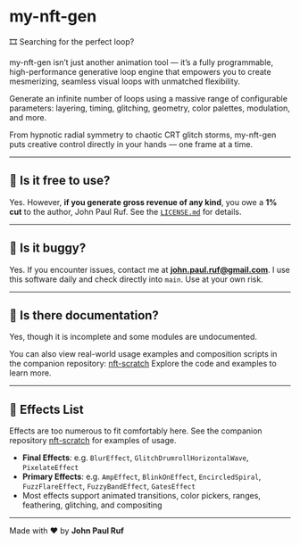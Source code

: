 # my-nft-gen

🎞️ Searching for the perfect loop?

my-nft-gen isn’t just another animation tool — it’s a fully programmable, high-performance generative loop engine that empowers you to create mesmerizing, seamless visual loops with unmatched flexibility.

Generate an infinite number of loops using a massive range of configurable parameters: layering, timing, glitching, geometry, color palettes, modulation, and more.

From hypnotic radial symmetry to chaotic CRT glitch storms, my-nft-gen puts creative control directly in your hands — one frame at a time.

---

## 💼 Is it free to use?

Yes. However, **if you generate gross revenue of any kind**, you owe a **1% cut** to the author, John Paul Ruf. See the [`LICENSE.md`](LICENSE.md) for details.

---

## 🤖 Is it buggy?

Yes. If you encounter issues, contact me at **[john.paul.ruf@gmail.com](mailto:john.paul.ruf@gmail.com)**. I use this software daily and check directly into `main`. Use at your own risk.

---

## 📖 Is there documentation?

Yes, though it is incomplete and some modules are undocumented. 

You can also view real-world usage examples and composition scripts in the companion repository: [nft-scratch](https://github.com/john-paul-ruf/nft-scratch)
Explore the code and examples to learn more.

---

## 🎨 Effects List

Effects are too numerous to fit comfortably here. See the companion repository [nft-scratch](https://github.com/john-paul-ruf/nft-scratch) for examples of usage.

* **Final Effects**: e.g. `BlurEffect`, `GlitchDrumrollHorizontalWave`, `PixelateEffect`
* **Primary Effects**: e.g. `AmpEffect`, `BlinkOnEffect`, `EncircledSpiral`, `FuzzFlareEffect`, `FuzzyBandEffect`, `GatesEffect`
* Most effects support animated transitions, color pickers, ranges, feathering, glitching, and compositing

---

Made with ♥ by **John Paul Ruf**
